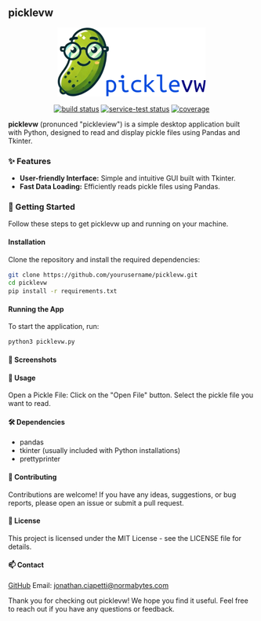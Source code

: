 ## picklevw

[//]: # (![Static Badge]&#40;https://img.shields.io/badge/build-passed-green&#41;)

<p align="center">
    <img src="./logo/picklevw_logo_and_name.png" />
</p>
<p align="center">
    <a href="https://circleci.com/gh/badges/picklevw/tree/main">
        <img src="https://img.shields.io/circleci/project/github/badges/picklevw/main" alt="build status"></a>
    <a href="https://circleci.com/gh/picklevw/daily-tests">
        <img src="https://img.shields.io/circleci/project/github/badges/daily-tests?label=service%20tests"
            alt="service-test status"></a>
    <a href="https://coveralls.io/github/badges/picklevw">
        <img src="https://img.shields.io/coveralls/github/badges/picklevw" alt="coverage"></a>
</p>


<!-- ![logo](./logo/picklevw_logo.png) -->

**picklevw** (pronunced "pickleview") is a simple desktop application built with Python, designed to read and display pickle files using Pandas and Tkinter.

### ✨ Features

- **User-friendly Interface:** Simple and intuitive GUI built with Tkinter.
- **Fast Data Loading:** Efficiently reads pickle files using Pandas.

### 🚀 Getting Started

Follow these steps to get picklevw up and running on your machine.

#### Installation

Clone the repository and install the required dependencies:

```bash
git clone https://github.com/yourusername/picklevw.git
cd picklevw
pip install -r requirements.txt
```
#### Running the App

To start the application, run:

```bash
python3 picklevw.py
```

#### 📸 Screenshots

#### 📖 Usage
Open a Pickle File:
Click on the "Open File" button.
Select the pickle file you want to read.

#### 🛠️ Dependencies
- pandas
- tkinter (usually included with Python installations)
- prettyprinter

#### 🤝 Contributing
Contributions are welcome! If you have any ideas, suggestions, or bug reports, please open an issue or submit a pull request.


#### 📜 License
This project is licensed under the MIT License - see the LICENSE file for details.

#### 📫 Contact
[GitHub](https://github.com/jonathanciapetti)
Email: [jonathan.ciapetti@normabytes.com](mailto:jonathan.ciapetti@normabytes.com)

Thank you for checking out picklevw! We hope you find it useful. Feel free to reach out if you have any questions or feedback.
